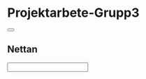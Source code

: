 ﻿# Projektarbete-Grupp3

<nav className="header">
        <button className="header__burger"></button>
        <h1 className="header__heading">Nettan</h1>
        <input className="header__search" type="text" />
</nav>
